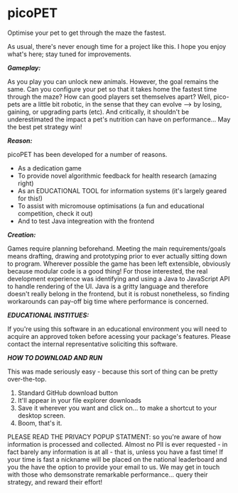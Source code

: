 # picoPET

Optimise your pet to get through the maze the fastest.

As usual, there's never enough time for a project like this. I hope you enjoy what's here; stay tuned for improvements.


_____Gameplay:_____

As you play you can unlock new animals. However, the goal remains the same. Can you configure your pet so
that it takes home the fastest time through the maze? How can good players set themselves apart? Well, pico-pets 
are a little bit robotic, in the sense that they can evolve --> by losing, gaining, or upgrading parts (etc). And critically,
it shouldn't be underestimated the impact a pet's nutrition can have on performance... May the best pet strategy win!


_____Reason:_____

picoPET has been developed for a number of reasons.
- As a dedication game
- To provide novel algorithmic feedback for health research (amazing right)
- As an EDUCATIONAL TOOL for information systems (it's largely geared for this!)
- To assist with micromouse optimisations (a fun and educational competition, check it out)
- And to test Java integreation with the frontend


_____Creation:_____

Games require planning beforehand. Meeting the main requirements/goals means drafting, drawing and prototyping prior to 
ever actually sitting down to program. Wherever possible the game has been left extensible, obviously because modular code is a good thing!
For those interested, the real development experience was identifying and using a Java to JavaScript API to handle rendering of the UI.
Java is a gritty language and therefore doesn't really belong in the frontend, but it is robust nonetheless, so finding workarounds can
pay-off big time where performance is concerned.


_____EDUCATIONAL INSTITUES:_____

If you're using this software in an educational environment you will need to acquire an approved token before acessing your package's
features. Please contact the internal representative soliciting this software.


_____HOW TO DOWNLOAD AND RUN_____

This was made seriously easy - because this sort of thing can be pretty over-the-top.

1) Standard GitHub download button
2) It'll appear in your file explorer downloads
3) Save it wherever you want and click on... to make a shortcut to your desktop screen.
4) Boom, that's it.

PLEASE READ THE PRIVACY POPUP STATMENT: so you're aware of how information is processed and collected.
Almost no PII is ever requested - in fact barely any information is at all - that is, unless you have a fast time! 
If your time is fast a nickname will be placed on the national leaderboard and you the have the option to
provide your email to us. We may get in touch with those who demsonstrate remarkable performance... query their strategy, and reward their effort!
